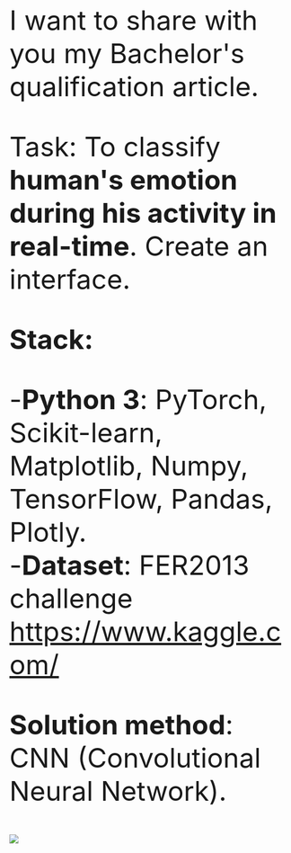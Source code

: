<font size=7>I want to share with you my Bachelor's qualification article.

Task: To classify <b>human's emotion during his activity in real-time</b>. Create an interface.

<b>Stack:</b> 

-<b>Python 3</b>: PyTorch, Scikit-learn, Matplotlib, Numpy, TensorFlow, Pandas, Plotly. <br>
-<b>Dataset</b>: FER2013 challenge https://www.kaggle.com/
 
 <b>Solution method</b>: CNN (Convolutional Neural Network).

<img src='https://scientificrussia.ru/images/c/qzc-full.jpg'>
 
